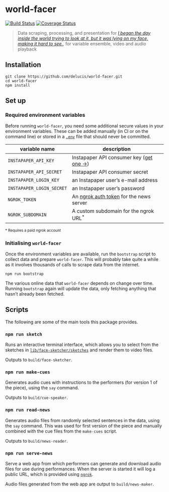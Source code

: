 # world-facer

[![Build Status](https://travis-ci.com/delucis/world-facer.svg?token=vMggSwUMhr68RUsUzVGb&branch=latest)](https://travis-ci.com/delucis/world-facer)
[![Coverage Status](https://coveralls.io/repos/github/delucis/world-facer/badge.svg?branch=master)](https://coveralls.io/github/delucis/world-facer?branch=master)

> Data scraping, processing, and presentation for [_I began the day inside the
> world trying to look at it, but it was lying on my face,
> making it hard to see._][ibtd], for variable ensemble, video and audio playback

  [ibtd]: http://chrisswithinbank.net/2018/11/i-began-the-day-inside-the-world-trying-to-look-at-it-but-it-was-lying-on-my-face-making-it-hard-to-see/

## Installation

```
git clone https://github.com/delucis/world-facer.git
cd world-facer
npm install
```

## Set up

### Required environment variables

Before running `world-facer`, you need some additional secure values in your
environment variables. These can be added manually (in CI or on the command
line) or stored in a [`.env`][b9da293a] file that should never be committed.

  [b9da293a]: https://www.npmjs.com/package/dotenv "dotenv NPM package"

variable name             | description
--------------------------|------------
`INSTAPAPER_API_KEY`      | Instapaper API consumer key ([get one →][d5e83b7a])
`INSTAPAPER_API_SECRET`   | Instapaper API consumer secret
`INSTAPAPER_LOGIN_KEY`    | an Instapaper user’s e-mail address
`INSTAPAPER_LOGIN_SECRET` | an Instapaper user’s password
`NGROK_TOKEN`             | An [ngrok auth token][2f180649] for the news server
`NGROK_SUBDOMAIN`         | A custom subdomain for the ngrok URL<sup>*</sup>  

<sup>* Requires a paid ngrok account</sup>

  [d5e83b7a]: https://www.instapaper.com/main/request_oauth_consumer_token "Register New OAuth Application - Instapaper"
  [2f180649]: https://dashboard.ngrok.com/ "ngrok dashboard"

### Initialising `world-facer`

Once the environment variables are available, run the `bootstrap` script to
collect data and prepare `world-facer`. This will probably take quite a while
as it involves thousands of calls to scrape data from the internet.

```
npm run bootstrap
```

The various online data that `world-facer` depends on change over time.
Running `bootstrap` again will update the data, only fetching anything that
hasn’t already been fetched.


## Scripts

The following are some of the main tools this package provides.

### `npm run sketch`

Runs an interactive terminal interface, which allows you to select from the
sketches in [`lib/face-sketcher/sketches`](lib/face-sketcher/sketches) and
render them to video files.

Outputs to `build/face-sketcher`.

### `npm run make-cues`

Generates audio cues with instructions to the performers (for version 1 of
the piece), using the `say` command.

Outputs to `build/cue-speaker`.

### `npm run read-news`

Generates audio files from randomly selected sentences in the data, using
the `say` command. This was used for first version of the piece and manually
combined with the cue files from the `make-cues` script.

Outputs to `build/news-reader`.

### `npm run serve-news`

Serve a web app from which performers can generate and download audio files
for use during performances. When the server is started it will log a public
URL, which is provided using [`ngrok`][46d40db0].

Audio files generated from the web app are output to `build/news-maker`.

  [46d40db0]: https://ngrok.com/
